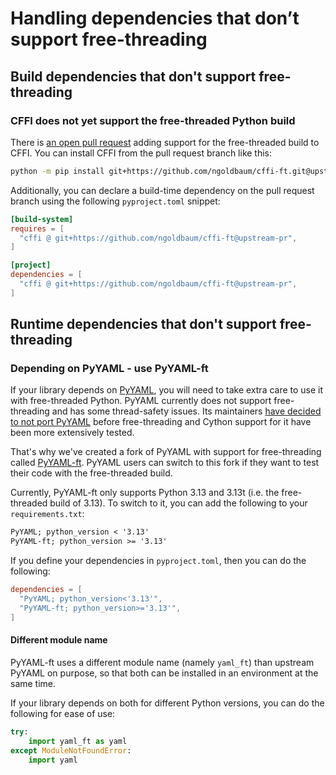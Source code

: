 # Handling dependencies that don’t support free-threading

## Build dependencies that don't support free-threading

### CFFI does not yet support the free-threaded Python build

There is [an open pull request](https://github.com/python-cffi/cffi/pull/178)
adding support for the free-threaded build to CFFI. You can install CFFI from
the pull request branch like this:

```bash
python -m pip install git+https://github.com/ngoldbaum/cffi-ft.git@upstream-pr
```

Additionally, you can declare a build-time dependency on the pull request branch
using the following `pyproject.toml` snippet:

```toml
[build-system]
requires = [
  "cffi @ git+https://github.com/ngoldbaum/cffi-ft@upstream-pr",
]

[project]
dependencies = [
  "cffi @ git+https://github.com/ngoldbaum/cffi-ft@upstream-pr",
]
```

## Runtime dependencies that don't support free-threading

### Depending on PyYAML - use PyYAML-ft

If your library depends on [PyYAML](https::/github.com/yaml/pyyaml), you will need
to take extra care to use it with free-threaded Python. PyYAML currently does not
support free-threading and has some thread-safety issues. Its maintainers [have
decided to not port PyYAML](https://github.com/yaml/pyyaml/pull/830#issuecomment-2342475334)
before free-threading and Cython support for it have been more extensively tested.

That's why we've created a fork of PyYAML with support for free-threading called
[PyYAML-ft](https://github.com/Quansight-Labs/pyyaml-ft). PyYAML users can
switch to this fork if they want to test their code with the free-threaded build.

Currently, PyYAML-ft only supports Python 3.13 and 3.13t (i.e. the free-threaded
build of 3.13). To switch to it, you can add the following to your `requirements.txt`:

```requirements.txt
PyYAML; python_version < '3.13'
PyYAML-ft; python_version >= '3.13'
```

If you define your dependencies in `pyproject.toml`, then you can do the following:

```toml
dependencies = [
  "PyYAML; python_version<'3.13'",
  "PyYAML-ft; python_version>='3.13'",
]
```

#### Different module name

PyYAML-ft uses a different module name (namely `yaml_ft`) than upstream PyYAML on
purpose, so that both can be installed in an environment at the same time.

If your library depends on both for different Python versions, you can do the
following for ease of use:

```python
try:
    import yaml_ft as yaml
except ModuleNotFoundError:
    import yaml
```
